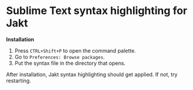 # Sublime Text syntax highlighting for Jakt

**Installation**

1. Press `CTRL+Shift+P` to open the command palette.
2. Go to `Preferences: Browse packages`.
3. Put the syntax file in the directory that opens.


After installation, Jakt syntax highlighting should get applied. If not, 
try restarting.
